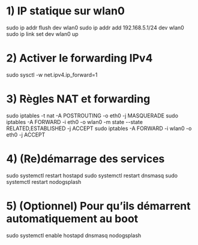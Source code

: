 # 1) IP statique sur wlan0
sudo ip addr flush dev wlan0
sudo ip addr add 192.168.5.1/24 dev wlan0
sudo ip link set dev wlan0 up

# 2) Activer le forwarding IPv4
sudo sysctl -w net.ipv4.ip_forward=1

# 3) Règles NAT et forwarding
sudo iptables -t nat -A POSTROUTING -o eth0 -j MASQUERADE
sudo iptables -A FORWARD -i eth0 -o wlan0 -m state --state RELATED,ESTABLISHED -j ACCEPT
sudo iptables -A FORWARD -i wlan0 -o eth0 -j ACCEPT

# 4) (Re)démarrage des services
sudo systemctl restart hostapd
sudo systemctl restart dnsmasq
sudo systemctl restart nodogsplash

# 5) (Optionnel) Pour qu’ils démarrent automatiquement au boot
sudo systemctl enable hostapd dnsmasq nodogsplash
